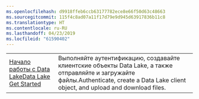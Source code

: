 ```yaml
---
ms.openlocfilehash: d9918ffeb6ccb63177782ece8e66f50d63c48663
ms.sourcegitcommit: 115f4c8ad07a11f17d79e9d945d63917836b11c8
ms.translationtype: HT
ms.contentlocale: ru-RU
ms.lasthandoff: 04/23/2019
ms.locfileid: "61590402"
---
```

|  |  |
|---------|---------|
| <span data-ttu-id="6969f-101">[Начало работы с Data Lake][1]</span><span class="sxs-lookup"><span data-stu-id="6969f-101">[Data Lake Get Started][1]</span></span> | <span data-ttu-id="6969f-102">Выполняйте аутентификацию, создавайте клиентские объекты Data Lake, а также отправляйте и загружайте файлы.</span><span class="sxs-lookup"><span data-stu-id="6969f-102">Authenticate, create a Data Lake client object, and upload and download files.</span></span> |

[1]: https://azure.microsoft.com/resources/samples/data-lake-store-java-upload-download-get-started/
